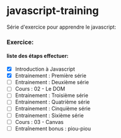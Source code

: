 # javascript-training

Série d'exercice pour apprendre le javascript:

### Exercice:

#### liste des étaps effectuer:

- [x] Introduction à Javascript
- [x] Entrainement : Première série
- [ ] Entrainement : Deuxième série
- [ ] Cours : 02 - Le DOM
- [ ] Entrainement : Troisième série
- [ ] Entrainement : Quatrième série
- [ ] Entrainement : Cinquième série
- [ ] Entrainement : Sixième série
- [ ] Cours : 03 - Canvas
- [ ] Entraînement bonus : piou-piou
